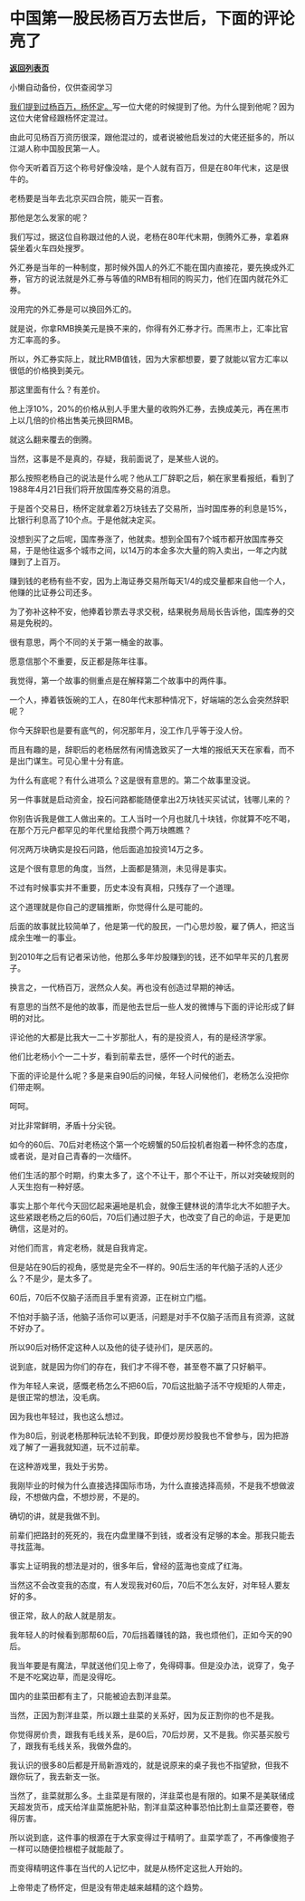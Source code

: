 # 中国第一股民杨百万去世后，下面的评论亮了

[**返回列表页**](/gzh/记忆承载)

小懒自动备份，仅供查阅学习

[我们提到过杨百万，杨怀定。](https://mp.weixin.qq.com/s?__biz=MzU3NDc5Nzc0NQ==&mid=2247485832&idx=1&sn=db8d1c7fa72ad2f8b3e4b8b2bf0977c0&chksm=fd2dab56ca5a22408c1aae75cad602d372402af179341072b3cfd3e56db61ab8973b9025f0d9&token=1957307172&lang=zh_CN&scene=21#wechat_redirect)写一位大佬的时候提到了他。为什么提到他呢？因为这位大佬曾经跟杨怀定混过。

  

由此可见杨百万资历很深，跟他混过的，或者说被他启发过的大佬还挺多的，所以江湖人称中国股民第一人。  

  

你今天听着百万这个称号好像没啥，是个人就有百万，但是在80年代末，这是很牛的。  

  

老杨要是当年去北京买四合院，能买一百套。  

  

那他是怎么发家的呢？

  

我们写过，据这位自称跟过他的人说，老杨在80年代末期，倒腾外汇券，拿着麻袋坐着火车四处搜罗。

  

外汇券是当年的一种制度，那时候外国人的外汇不能在国内直接花，要先换成外汇券，官方的说法就是外汇券与等值的RMB有相同的购买力，他们在国内就花外汇券。

  

没用完的外汇券是可以换回外汇的。

  

就是说，你拿RMB换美元是换不来的，你得有外汇券才行。而黑市上，汇率比官方汇率高的多。

  

所以，外汇券实际上，就比RMB值钱，因为大家都想要，要了就能以官方汇率以很低的价格换到美元。

  

那这里面有什么？有差价。

  

他上浮10%，20%的价格从别人手里大量的收购外汇券，去换成美元，再在黑市上以几倍的价格出售美元换回RMB。

  

就这么翻来覆去的倒腾。  

  

当然，这事是不是真的，存疑，我前面说了，是某些人说的。  

  

那么按照老杨自己的说法是什么呢？他从工厂辞职之后，躺在家里看报纸，看到了1988年4月21日我们将开放国库券交易的消息。  

  

于是首个交易日，杨怀定就拿着2万块钱去了交易所，当时国库券的利息是15%，比银行利息高了10个点。于是他就决定买。  

  

没想到买了之后呢，国库券涨了，他就卖。想到全国有7个城市都开放国库券交易，于是他往返多个城市之间，以14万的本金多次大量的购入卖出，一年之内就赚到了上百万。

  

赚到钱的老杨有些不安，因为上海证券交易所每天1/4的成交量都来自他一个人，他赚的比证券公司还多。  

  

为了弥补这种不安，他捧着钞票去寻求交税，结果税务局局长告诉他，国库券的交易是免税的。

  

很有意思，两个不同的关于第一桶金的故事。  

  

愿意信那个不重要，反正都是陈年往事。  

  

我觉得，第一个故事的侧重点是在解释第二个故事中的两件事。  

  

一个人，捧着铁饭碗的工人，在80年代末那种情况下，好端端的怎么会突然辞职呢？

  

你今天辞职也是要有底气的，何况那年月，没工作几乎等于没人份。  

  

而且有趣的是，辞职后的老杨居然有闲情逸致买了一大堆的报纸天天在家看，而不是出门谋生。可见心里十分有底。

  

为什么有底呢？有什么进项么？这是很有意思的。第二个故事里没说。  

  

另一件事就是启动资金，投石问路都能随便拿出2万块钱买买试试，钱哪儿来的？

  

你别告诉我是做工人做出来的。工人当时一个月也就几十块钱，你就算不吃不喝，在那个万元户都罕见的年代里给我攒个两万块瞧瞧？  

  

何况两万块确实是投石问路，他后面追加投资14万之多。  

  

这是个很有意思的角度，当然，上面都是猜测，未见得是事实。  

  

不过有时候事实并不重要，历史本没有真相，只残存了一个道理。  

  

这个道理就是你自己的逻辑推断，你觉得什么是可能的。  

  

后面的故事就比较简单了，他是第一代的股民，一门心思炒股，雇了俩人，把这当成余生唯一的事业。

  

到2010年之后有记者采访他，他那么多年炒股赚到的钱，还不如早年买的几套房子。

  

换言之，一代杨百万，泯然众人矣。再也没有创造过早期的神话。  

  

有意思的当然不是他的故事，而是他去世后一些人发的微博与下面的评论形成了鲜明的对比。

  

评论他的大都是比我大一二十岁那批人，有的是投资人，有的是经济学家。  

  

他们比老杨小个一二十岁，看到前辈去世，感怀一个时代的逝去。  

  

下面的评论是什么呢？多是来自90后的问候，年轻人问候他们，老杨怎么没把你们带走啊。  

  

呵呵。

  

对比非常鲜明，矛盾十分尖锐。  

  

如今的60后、70后对老杨这个第一个吃螃蟹的50后投机者抱着一种怀念的态度，或者说，是对自己青春的一次缅怀。

  

他们生活的那个时期，约束太多了，这个不让干，那个不让干，所以对突破规则的人天生抱有一种好感。  

  

事实上那个年代今天回忆起来遍地是机会，就像王健林说的清华北大不如胆子大。这些紧跟老杨之后的60后，70后们通过胆子大，也改变了自己的命运，于是更加确信，这是对的。  

  

对他们而言，肯定老杨，就是自我肯定。  

  

但是站在90后的视角，感觉是完全不一样的。90后生活的年代脑子活的人还少么？不是少，是太多了。  

  

60后，70后不仅脑子活而且手里有资源，正在树立门槛。

  

不怕对手脑子活，他脑子活你可以更活，问题是对手不仅脑子活而且有资源，这就不好办了。  

  

所以90后对杨怀定这种人以及他的徒子徒孙们，是厌恶的。  

  

说到底，就是因为你们的存在，我们才不得不卷，甚至卷不赢了只好躺平。

  

作为年轻人来说，感慨老杨怎么不把60后，70后这批脑子活不守规矩的人带走，是很正常的想法，没毛病。  

  

因为我也年轻过，我也这么想过。  

  

作为80后，别说老杨那种玩法轮不到我，即便炒房炒股我也不曾参与，因为把游戏了解了一遍我就知道，玩不过前辈。  

  

在这种游戏里，我处于劣势。  

  

我刚毕业的时候为什么直接选择国际市场，为什么直接选择高频，不是我不想做波段，不想做内盘，不想炒房，不是的。  

  

确切的讲，就是我做不到。

  

前辈们把路封的死死的，我在内盘里赚不到钱，或者没有足够的本金。那我只能去寻找蓝海。  

  

事实上证明我的想法是对的，很多年后，曾经的蓝海也变成了红海。  

  

当然这不会改变我的态度，有人发现我对60后，70后不怎么友好，对年轻人要友好的多。  

  

很正常，敌人的敌人就是朋友。

  

我年轻人的时候看到那帮60后，70后挡着赚钱的路，我也烦他们，正如今天的90后。  

  

我当年要是有魔法，早就送他们见上帝了，免得碍事。但是没办法，说穿了，兔子不是不吃窝边草，而是没得吃。  

  

国内的韭菜田都有主了，只能被迫去割洋韭菜。

  

当然，正因为割洋韭菜，所以跟土韭菜的关系好，因为反正割你的也不是我。  

  

你觉得房价贵，跟我有毛线关系，是60后，70后炒房，又不是我。你买基买股亏了，跟我有毛线关系，我做外盘的。  

  

我认识的很多80后都是开局新游戏的，就是说原来的桌子我也不指望掀，但我不跟你玩了，我去新支一张。  

  

当然了，韭菜就那么多。土韭菜是有限的，洋韭菜也是有限的。如果不是美联储成天超发货币，成天给洋韭菜施肥补贴，割洋韭菜这种事恐怕比割土韭菜还要卷，卷得厉害。

  

所以说到底，这件事的根源在于大家变得过于精明了。韭菜学乖了，不再像傻狍子一样可以随便捡根棍子就能敲了。

  

而变得精明这件事在当代的人记忆中，就是从杨怀定这批人开始的。

  

上帝带走了杨怀定，但是没有带走越来越精的这个趋势。

